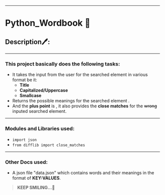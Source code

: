 ***
# Python_Wordbook 📖️

## Description🖊️:

***
### This project basically does the following tasks:
- It takes the input from the user for the searched element in various format be it:
   - **Title**
   - **Capitalized/Uppercase**
   - **Smallcase**
- Returns the possible meanings for the searched element .
- And the **plus point** is , it also provides the **close matches** for the ~~wrong~~ inputed searched element.
***
### Modules and Libraries used:
- `import json`
- `from difflib import close_matches`
---
### Other Docs used:
- A json file "data.json"  which contains words and their meanings in the format of **KEY:VALUES**.

> **KEEP SMILING...🤗️**
